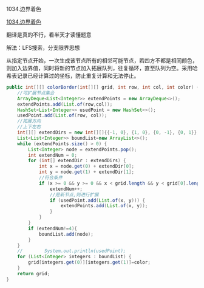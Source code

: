 1034.边界着色

[1034.边界着色](https://leetcode-cn.com/problems/coloring-a-border/)

翻译是真的不行，看半天才读懂题意



解法：LFS搜索，分支限界思想

从指定节点开始，一次生成该节点所有的相邻可能节点，若四方不都是相同颜色，则加入边界值，同时将新的节点加入拓展队列，往复循环，直至队列为空。采用哈希表记录已经计算过的坐标，防止重复计算和无法停止。



```java
public int[][] colorBorder(int[][] grid, int row, int col, int color) {
    //可扩展节点集合
    ArrayDeque<List<Integer>> extendPoints = new ArrayDeque<>();
    extendPoints.add(List.of(row,col));
    HashSet<List<Integer>> usedPoint = new HashSet<>();
    usedPoint.add(List.of(row, col));
    //拓展方向
    //上下左右
    int[][] extendDirs = new int[][]{{-1, 0}, {1, 0}, {0, -1}, {0, 1}};
    List<List<Integer>> boundList=new ArrayList<>();
    while (extendPoints.size() > 0) {
        List<Integer> node = extendPoints.pop();
        int extendNum = 0;
        for (int[] extendDir : extendDirs) {
            int x = node.get(0) + extendDir[0];
            int y = node.get(1) + extendDir[1];
            //符合条件
            if (x >= 0 && y >= 0 && x < grid.length && y < grid[0].length && grid[x][y] == grid[row][col]) {
                extendNum++;
                //是新节点,则进行扩展
                if (usedPoint.add(List.of(x, y))) {
                    extendPoints.add(List.of(x, y));
                }
            }
        }
        if (extendNum!=4){
            boundList.add(node);
        }
    }
    //        System.out.println(usedPoint);
    for (List<Integer> integers : boundList) {
        grid[integers.get(0)][integers.get(1)]=color;
    }
    return grid;
}
```

